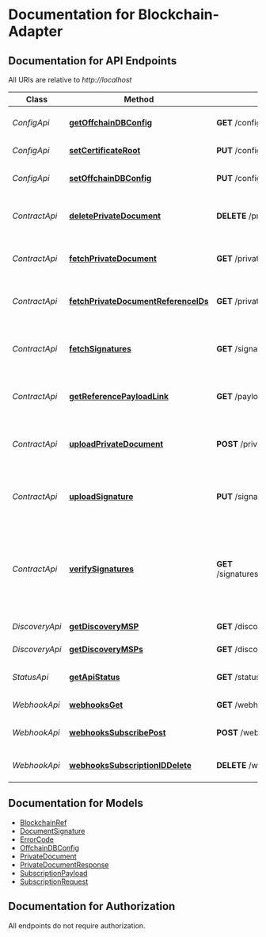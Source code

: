 # Documentation for Blockchain-Adapter

<a name="documentation-for-api-endpoints"></a>
## Documentation for API Endpoints

All URIs are relative to *http://localhost*

Class | Method | HTTP request | Description
------------ | ------------- | ------------- | -------------
*ConfigApi* | [**getOffchainDBConfig**](Apis/ConfigApi.md#getoffchaindbconfig) | **GET** /config/offchain-db | Read back the configuration of the offchain-db
*ConfigApi* | [**setCertificateRoot**](Apis/ConfigApi.md#setcertificateroot) | **PUT** /config/certificates/root | Upload a root certificate
*ConfigApi* | [**setOffchainDBConfig**](Apis/ConfigApi.md#setoffchaindbconfig) | **PUT** /config/offchain-db | Update the configuration of the offchain-db
*ContractApi* | [**deletePrivateDocument**](Apis/ContractApi.md#deleteprivatedocument) | **DELETE** /private-documents/{referenceID} | Delete a private document from the database, identified by its referenceID
*ContractApi* | [**fetchPrivateDocument**](Apis/ContractApi.md#fetchprivatedocument) | **GET** /private-documents/{referenceID} | Fetch a private document from the database, identified by its referenceID
*ContractApi* | [**fetchPrivateDocumentReferenceIDs**](Apis/ContractApi.md#fetchprivatedocumentreferenceids) | **GET** /private-documents | show all private documents that are in the transient storage
*ContractApi* | [**fetchSignatures**](Apis/ContractApi.md#fetchsignatures) | **GET** /signatures/{referenceID}/{signerMSP} | Fetch all signatures for a given referenceID and a signerMSP from the ledger
*ContractApi* | [**getReferencePayloadLink**](Apis/ContractApi.md#getreferencepayloadlink) | **GET** /payloadlink/{referenceID}/{creatorMSPID} | Fetch the stored referencepayloadlink for a given reference id and creator
*ContractApi* | [**uploadPrivateDocument**](Apis/ContractApi.md#uploadprivatedocument) | **POST** /private-documents | Upload a private document, shared between our own organization and a partner MSP
*ContractApi* | [**uploadSignature**](Apis/ContractApi.md#uploadsignature) | **PUT** /signatures/{referenceID} | store a signature for the document identified by its referenceID on the ledger
*ContractApi* | [**verifySignatures**](Apis/ContractApi.md#verifysignatures) | **GET** /signatures/{referenceID}/verify/{creator}/{signer} | Fetch all signatures for a given reference id, creator and signer from the ledger and verify the content against the on chain referencepayload link
*DiscoveryApi* | [**getDiscoveryMSP**](Apis/DiscoveryApi.md#getdiscoverymsp) | **GET** /discovery/msps/{mspid} | Show details for a specific MSP
*DiscoveryApi* | [**getDiscoveryMSPs**](Apis/DiscoveryApi.md#getdiscoverymsps) | **GET** /discovery/msps | Show a list of all MSPs
*StatusApi* | [**getApiStatus**](Apis/StatusApi.md#getapistatus) | **GET** /status | Show version information of the API
*WebhookApi* | [**webhooksGet**](Apis/WebhookApi.md#webhooksget) | **GET** /webhooks | show all subscriptions
*WebhookApi* | [**webhooksSubscribePost**](Apis/WebhookApi.md#webhookssubscribepost) | **POST** /webhooks/subscribe | subscribes a client to receive the specified event
*WebhookApi* | [**webhooksSubscriptionIDDelete**](Apis/WebhookApi.md#webhookssubscriptioniddelete) | **DELETE** /webhooks/{subscriptionID} | unsubscribes a client from the specified event


<a name="documentation-for-models"></a>
## Documentation for Models

 - [BlockchainRef](./Models/BlockchainRef.md)
 - [DocumentSignature](./Models/DocumentSignature.md)
 - [ErrorCode](./Models/ErrorCode.md)
 - [OffchainDBConfig](./Models/OffchainDBConfig.md)
 - [PrivateDocument](./Models/PrivateDocument.md)
 - [PrivateDocumentResponse](./Models/PrivateDocumentResponse.md)
 - [SubscriptionPayload](./Models/SubscriptionPayload.md)
 - [SubscriptionRequest](./Models/SubscriptionRequest.md)


<a name="documentation-for-authorization"></a>
## Documentation for Authorization

All endpoints do not require authorization.
